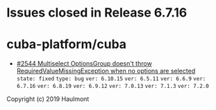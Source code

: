 # Issues closed in Release 6.7.16

# cuba-platform/cuba

* [#2544 Multiselect OptionsGroup doesn't throw RequiredValueMissingException when no options are selected](https://github.com/cuba-platform/cuba/issues/2544) \
    `state: fixed` `type: bug` `ver: 6.10.15` `ver: 6.5.11` `ver: 6.6.9` `ver: 6.7.16` `ver: 6.8.19` `ver: 6.9.12` `ver: 7.0.13` `ver: 7.1.3` `ver: 7.2.0` 


Copyright (c) 2019 Haulmont
